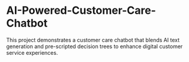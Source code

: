 # AI-Powered-Customer-Care-Chatbot
This project demonstrates a customer care chatbot that blends AI text generation and pre-scripted decision trees to enhance digital customer service experiences.
